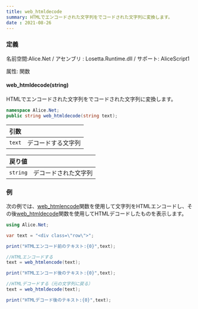 ```yaml
---
title: web_htmldecode
summary: HTMLでエンコードされた文字列をでコードされた文字列に変換します。
date : 2021-08-26
---
```

### 定義
名前空間:Alice.Net / アセンブリ : Losetta.Runtime.dll / サポート: AliceScript1

属性: 関数

#### web_htmldecode(string)

HTMLでエンコードされた文字列をでコードされた文字列に変換します。

```cs title="AliceScript"
namespace Alice.Net;
public string web_htmldecode(string text);
```

|引数| |
|-|-|
|`text`| デコードする文字列|

|戻り値| |
|-|-|
|`string`| デコードされた文字列|

### 例
次の例では、[web_htmlencode](../web_htmlencode)関数を使用して文字列をHTMLエンコードし、その後[web_htmldecode](../web_htmldecode)関数を使用してHTMLデコードしたものを表示します。

```cs title="AliceScript"
using Alice.Net;

var text = "<div class=\"row\">";

print("HTMLエンコード前のテキスト:{0}",text);

//HTMLエンコードする
text = web_htmlencode(text);

print("HTMLエンコード後のテキスト:{0}",text);

//HTMLデコードする（元の文字列に戻る）
text = web_htmldecode(text);

print("HTMLデコード後のテキスト:{0}",text);
```